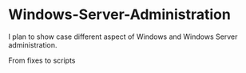 ﻿# Windows-Server-Administration
I plan to show case different aspect of Windows and Windows Server administration. 


From fixes to scripts
